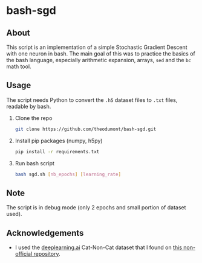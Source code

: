 # bash-sgd

## About
This script is an implementation of a simple Stochastic Gradient Descent with one neuron in bash. The main goal of this was to practice the basics of the bash language, especially arithmetic expansion, arrays, `sed` and the `bc` math tool.

## Usage

The script needs Python to convert the `.h5` dataset files to `.txt` files, readable by bash.

1. Clone the repo
   ```bash
   git clone https://github.com/theodumont/bash-sgd.git
   ```
2. Install pip packages (numpy, h5py)
   ```bash
   pip install -r requirements.txt
   ```
3. Run bash script
   ```bash
   bash sgd.sh [nb_epochs] [learning_rate]
   ```

## Note
The script is in debug mode (only 2 epochs and small portion of dataset used).


## Acknowledgements

- I used the [deeplearning.ai](https://www.coursera.org/learn/neural-networks-deep-learning?) Cat-Non-Cat dataset that I found on [this non-official repository](https://github.com/ridhimagarg/Cat-vs-Non-cat-Deep-learning-implementation/tree/master/datasets).
